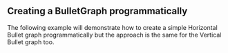 ## Creating a BulletGraph programmatically
The following example will demonstrate how to create a simple Horizontal Bullet graph programmatically but the approach is the same for the Vertical Bullet graph too.

[//]: <keywords: codebehind, horizontalbulletgraph, qualitativerange>